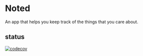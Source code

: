 # Noted

An app that helps you keep track of the things that you care about.

## status

[![codecov](https://codecov.io/gh/NotedApp/noted_app/branch/master/graph/badge.svg?token=NM7A13VH6K)](https://codecov.io/gh/NotedApp/noted_app)
